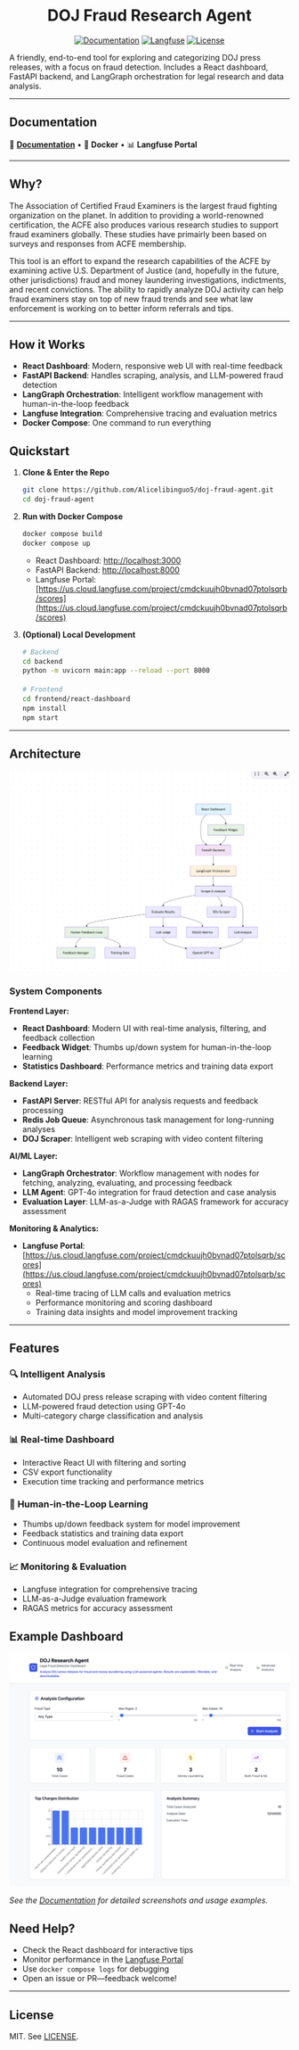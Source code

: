 <div align="center">

# DOJ Fraud Research Agent

[![Documentation](https://img.shields.io/badge/docs-latest-blue)](https://doj-fraud-agent.netlify.app/) [![Langfuse](https://img.shields.io/badge/langfuse-portal-green)](https://us.cloud.langfuse.com/project/cmdckuujh0bvnad07ptolsqrb/scores) [![License](https://img.shields.io/github/license/Alicelibinguo5/doj-fraud-agent)](LICENSE)

</div>

A friendly, end-to-end tool for exploring and categorizing DOJ press releases, with a focus on fraud detection. Includes a React dashboard, FastAPI backend, and LangGraph orchestration for legal research and data analysis.

---

## Documentation
📖 **[Documentation](https://doj-fraud-agent.netlify.app/)** • 🐳 **Docker** • 📊 **Langfuse Portal**

---

## Why?
The Association of Certified Fraud Examiners is the largest fraud fighting organization on the planet. In addition to providing a world-renowned certification, the ACFE also produces various research studies to support fraud examiners globally. These studies have primairly been based on surveys and responses from ACFE membership.

This tool is an effort to expand the research capabilities of the ACFE by examining active U.S. Department of Justice (and, hopefully in the future, other jurisdictions) fraud and money laundering investigations, indictments, and recent convictions. The ability to rapidly analyze DOJ activity can help fraud examiners stay on top of new fraud trends and see what law enforcement is working on to better inform referrals and tips.

---

## How it Works

- **React Dashboard**: Modern, responsive web UI with real-time feedback
- **FastAPI Backend**: Handles scraping, analysis, and LLM-powered fraud detection
- **LangGraph Orchestration**: Intelligent workflow management with human-in-the-loop feedback
- **Langfuse Integration**: Comprehensive tracing and evaluation metrics
- **Docker Compose**: One command to run everything

## Quickstart

1. **Clone & Enter the Repo**
   ```bash
   git clone https://github.com/Alicelibinguo5/doj-fraud-agent.git
   cd doj-fraud-agent
   ```

2. **Run with Docker Compose**
   ```bash
   docker compose build
   docker compose up
   ```
   - React Dashboard: [http://localhost:3000](http://localhost:3000)
   - FastAPI Backend: [http://localhost:8000](http://localhost:8000)
   - Langfuse Portal: [https://us.cloud.langfuse.com/project/cmdckuujh0bvnad07ptolsqrb/scores](https://us.cloud.langfuse.com/project/cmdckuujh0bvnad07ptolsqrb/scores)

3. **(Optional) Local Development**
   ```bash
   # Backend
   cd backend
   python -m uvicorn main:app --reload --port 8000
   
   # Frontend
   cd frontend/react-dashboard
   npm install
   npm start
   ```

---
## Architecture

![Architecture](./images/arch.png)

### System Components

**Frontend Layer:**
- **React Dashboard**: Modern UI with real-time analysis, filtering, and feedback collection
- **Feedback Widget**: Thumbs up/down system for human-in-the-loop learning
- **Statistics Dashboard**: Performance metrics and training data export

**Backend Layer:**
- **FastAPI Server**: RESTful API for analysis requests and feedback processing
- **Redis Job Queue**: Asynchronous task management for long-running analyses
- **DOJ Scraper**: Intelligent web scraping with video content filtering

**AI/ML Layer:**
- **LangGraph Orchestrator**: Workflow management with nodes for fetching, analyzing, evaluating, and processing feedback
- **LLM Agent**: GPT-4o integration for fraud detection and case analysis
- **Evaluation Layer**: LLM-as-a-Judge with RAGAS framework for accuracy assessment

**Monitoring & Analytics:**
- **Langfuse Portal**: [https://us.cloud.langfuse.com/project/cmdckuujh0bvnad07ptolsqrb/scores](https://us.cloud.langfuse.com/project/cmdckuujh0bvnad07ptolsqrb/scores)
  - Real-time tracing of LLM calls and evaluation metrics
  - Performance monitoring and scoring dashboard
  - Training data insights and model improvement tracking

---
## Features

### 🔍 **Intelligent Analysis**
- Automated DOJ press release scraping with video content filtering
- LLM-powered fraud detection using GPT-4o
- Multi-category charge classification and analysis

### 📊 **Real-time Dashboard**
- Interactive React UI with filtering and sorting
- CSV export functionality
- Execution time tracking and performance metrics

### 🤖 **Human-in-the-Loop Learning**
- Thumbs up/down feedback system for model improvement
- Feedback statistics and training data export
- Continuous model evaluation and refinement

### 📈 **Monitoring & Evaluation**
- Langfuse integration for comprehensive tracing
- LLM-as-a-Judge evaluation framework
- RAGAS metrics for accuracy assessment

## Example Dashboard 
![Dashboard](./images/dashboard-main.png)

*See the [Documentation](https://doj-fraud-agent.netlify.app/) for detailed screenshots and usage examples.*

## Need Help?
- Check the React dashboard for interactive tips
- Monitor performance in the [Langfuse Portal](https://us.cloud.langfuse.com/project/cmdckuujh0bvnad07ptolsqrb/scores)
- Use `docker compose logs` for debugging
- Open an issue or PR—feedback welcome!

---

## License
MIT. See [LICENSE](LICENSE).
